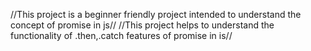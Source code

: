 //This project is a beginner friendly project intended to understand the concept of promise in js//
//This project helps to understand the functionality of .then,.catch features of promise in is//
